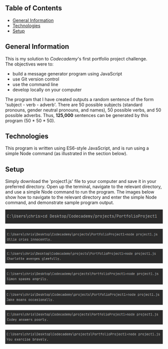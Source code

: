 ## Table of Contents
* [General Information](#general-information)
* [Technologies](#technologies)
* [Setup](#setup)

## General Information
This is my solution to *Codecademy*'s first portfolio project challenge.  
The objectives were to:
- build a message generator program using JavaScript
- use Git version control
- use the command line
- develop locally on your computer

The program that I have created outputs a random sentence of the form 'subject - verb - adverb'.  There are 50 possible subjects (standard pronouns, gender neutral pronouns, and names), 50 possible verbs, and 50 possible adverbs.  Thus, **125,000** sentences can be generated by this program (50 * 50 * 50).

## Technologies
This program is written using ES6-style JavaScript, and is run using a simple Node command (as illustrated in the section below).

## Setup
Simply download the 'project1.js' file to your computer and save it in your preferred directory.  Open up the terminal, navigate to the relevant directory, and use a simple Node command to run the program.  The images below show how to navigate to the relevant directory and enter the simple Node command, and demonstrate sample program output.

![Navigating to the correct directory][navigation]

[navigation]: images/navigating_to_relevant_directory.PNG "Navigating to the relevant directory"

![Sample output 1][output1]

[output1]: images/sample_output_1.PNG "Sample program output 1"

![Sample output 2][output2]

[output2]: images/sample_output_2.PNG "Sample program output 2"

![Sample output 3][output3]

[output3]: images/sample_output_3.PNG "Sample program output 3"

![Sample output 4][output4]

[output4]: images/sample_output_4.PNG "Sample program output 4"

![Sample output 5][output5]

[output5]: images/sample_output_5.PNG "Sample program output 5"

![Sample output 6][output6]

[output6]: images/sample_output_6.PNG "Sample program output 6"